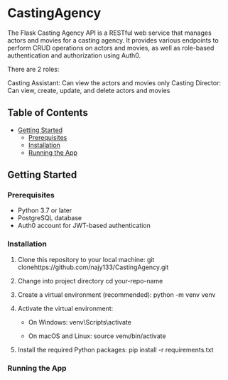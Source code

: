 # CastingAgency
The Flask Casting Agency API is a RESTful web service that manages actors and movies for a casting agency. It provides various endpoints to perform CRUD operations on actors and movies, as well as role-based authentication and authorization using Auth0.

There are 2 roles:

Casting Assistant: Can view the actors and movies only
Casting Director: Can view, create, update, and delete actors and movies


## Table of Contents
- [Getting Started](#getting-started)
    - [Prerequisites](#prerequisites)
    - [Installation](#installation)
    - [Running the App](#running-the-app)


## Getting Started

### Prerequisites
- Python 3.7 or later
- PostgreSQL database
- Auth0 account for JWT-based authentication


### Installation
1. Clone this repository to your local machine: 
git clonehttps://github.com/najy133/CastingAgency.git

2. Change into project directory
cd your-repo-name

3. Create a virtual environment (recommended):
python -m venv venv

4. Activate the virtual environment: 
    - On Windows:
        venv\Scripts\activate
    
    - On macOS and Linux: 
        source venv/bin/activate

5. Install the required Python packages:
pip install -r requirements.txt


### Running the App











